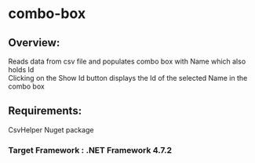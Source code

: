 # combo-box

## Overview: 
  Reads data from csv file and populates combo box with Name which also holds Id <br>
  Clicking on the Show Id button displays the Id of the selected Name in the combo box
  
 ## Requirements:
  CsvHelper Nuget package
  
 ### Target Framework : .NET Framework 4.7.2
